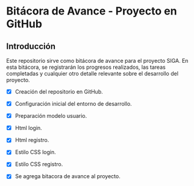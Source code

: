 # Bitácora de Avance - Proyecto en GitHub

## Introducción
Este repositorio sirve como bitácora de avance para el proyecto SIGA. En esta bitácora, se registrarán los progresos realizados, las tareas completadas y cualquier otro detalle relevante sobre el desarrollo del proyecto.

- [x] Creación del repositorio en GitHub.
- [x] Configuración inicial del entorno de desarrollo.
- [x] Preparación modelo usuario.
- [x] Html login.
- [x] Html registro.
- [x] Estilo CSS login.
- [x] Estilo CSS registro.
- [x] Se agrega bitacora de avance al proyecto.





